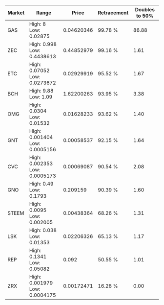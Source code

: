 | Market | Range | Price| Retracement | Doubles to 50% |
| --- | --- | --- | --- | --- |
| GAS | High: 8<br />Low: 0.02875 | 0.04620346 | 99.78 % | 86.88 |
| ZEC | High: 0.998<br />Low: 0.4438613 | 0.44852979 | 99.16 % | 1.61 |
| ETC | High: 0.07052<br />Low: 0.0273672 | 0.02929919 | 95.52 % | 1.67 |
| BCH | High: 9.88<br />Low: 1.09 | 1.62200263 | 93.95 % | 3.38 |
| OMG | High: 0.0304<br />Low: 0.01532 | 0.01628233 | 93.62 % | 1.40 |
| GNT | High: 0.001404<br />Low: 0.0005156 | 0.00058537 | 92.15 % | 1.64 |
| CVC | High: 0.002353<br />Low: 0.0005173 | 0.00069087 | 90.54 % | 2.08 |
| GNO | High: 0.49<br />Low: 0.1793 | 0.209159 | 90.39 % | 1.60 |
| STEEM | High: 0.0095<br />Low: 0.002005 | 0.00438364 | 68.26 % | 1.31 |
| LSK | High: 0.038<br />Low: 0.01353 | 0.02206326 | 65.13 % | 1.17 |
| REP | High: 0.1341<br />Low: 0.05082 | 0.092 | 50.55 % | 1.01 |
| ZRX | High: 0.001979<br />Low: 0.0004175 | 0.00172471 | 16.28 % | 0.00 |
